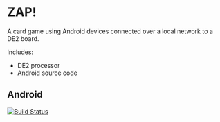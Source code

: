 # ZAP!

A card game using Android devices connected over a local network to a DE2 board.

Includes:
- DE2 processor
- Android source code

## Android

[![Build Status](https://travis-ci.org/tonglil/zap.png?branch=platform1)](https://travis-ci.org/tonglil/zap)
